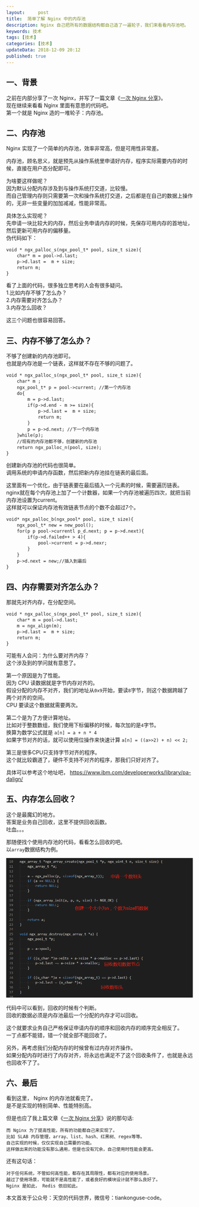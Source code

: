 ```yaml
---   
layout:     post  
title:  简单了解 Nginx 中的内存池
description: Nginx 自己把所有的数据结构都自己造了一遍轮子，我们来看看内存池吧。  
keywords: 技术
tags: [技术]  
categories: [技术]  
updateData: 2018-12-09 20:12 
published: true   
---  
```


 


## 一、背景

之前在内部分享了一次 Nginx，并写了一篇文章《[一次 Nginx 分享](https://mp.weixin.qq.com/s/wGscVGR7Ytf8uMWzEwOjLQ)》。  
现在继续来看看 Nginx 里面有意思的代码吧。  
第一个就是 Nginx 造的一堆轮子：内存池。  


## 二、内存池  

Nginx 实现了一个简单的内存池，效率非常高，但是可用性非常差。  


内存池，顾名思义，就是预先从操作系统里申请好内存，程序实际需要内存的时候，直接在用户态分配即可。  


为啥要这样做呢？  
因为默认分配内存涉及到与操作系统打交道，比较慢。  
而自己管理内存则只需要第一次和操作系统打交道，之后都是在自己的数据上操作的，无非一些变量的加加减减，性能非常高。  

具体怎么实现呢？  
先申请一块比较大的内存，然后业务申请内存的时候，先保存可用内存的首地址，然后更新可用内存的偏移量。  
伪代码如下：  


```
void * ngx_palloc_s(ngx_pool_t* pool, size_t size){
    char* m = pool->d.last;
    p->d.last =  m + size;
    return m;
}
```


看了上面的代码，很多独立思考的人会有很多疑问。  
1.比如内存不够了怎么办？  
2.内存需要对齐怎么办？  
3.内存怎么回收？  


这三个问题也很容易回答。  


## 三、内存不够了怎么办？  


不够了创建新的内存池即可。  
也就是内存池是一个链表，这样就不存在不够的问题了。  


```
void * ngx_palloc_s(ngx_pool_t* pool, size_t size){
    char* m ;
    ngx_pool_t* p = pool->current; //第一个内存池
    do{
        m = p->d.last;
        if(p->d.end - m >= size){
            p->d.last =  m + size;
            return m;
        }
        p = p->d.next; //下一个内存池
    }while(p);
    //现有的内存池都不够，创建新的内存池
    return ngx_palloc_n(pool, size);
}
```


创建新内存池的代码也很简单。  
调用系统的申请内存函数，然后把新内存池挂在链表的最后面。  


这里面有一个优化，由于链表要在最后插入一个元素的时候，需要遍历链表。  
nginx就在每个内存池上加了一个计数器，如果一个内存池被遍历四次，就把当前内存池设置为current。  
这样就可以保证内存池有效链表节点的个数不会超过7个。  


```
void* ngx_palloc_b(ngx_pool* pool, size_t size){
    ngx_pool_t* new = new_pool();
    for(p p pool->currentl p_d.next; p = p->d.next){
        if(p->d.failed++ > 4){
            pool->current = p->d.nexr;
        }
    }
    p->d.next = new;//插入到最后
}
```



## 四、内存需要对齐怎么办？  


那就先对齐内存，在分配空间。  


```
void * ngx_palloc_s(ngx_pool_t* pool, size_t size){
    char* m = pool->d.last;
    m = ngx_align(m);
    p->d.last =  m + size;
    return m;
}
```


可能有人会问：为什么要对齐内存？  
这个涉及到的学问就有意思了。  


第一个原因是为了性能。  
因为 CPU 读数据就是字节内存对齐的。  
假设分配的内存不对齐，我们的地址从`0x9`开始，要读`8`字节，则这个数据跨越了两个对齐的空间。  
CPU 要读这个数据就需要两次。  


第二个是为了方便计算地址。  
比如对于整数数组，我们使用下标偏移的时候，每次加的是`4`字节。  
换算为数学公式就是 `a[n] = a + n * 4`  
如果字节对齐的话，就可以使用位操作来快速计算 `a[n] = ((a>>2) + n) << 2;`  


第三是很多CPU只支持字节对齐的程序。  
这个就比较霸道了，硬件不支持不对齐的程序，那我们只好对齐了。  


具体可以参考这个地址吧， https://www.ibm.com/developerworks/library/pa-dalign/  


## 五、内存怎么回收？  


这个是最魔幻的地方。  
答案是业务自己回收，这里不提供回收函数。  
吐血。。。  


那随便找个使用内存池的代码，看看怎么回收的吧。  
以`array`数据结构为例。  


![](/images/2018/12/20181209210935.png)


代码中可以看到，回收的时候有个判断。  
回收的数据必须是内存池最后一个分配的内存才可以回收。  


这个就要求业务自己严格保证申请内存的顺序和回收内存的顺序完全相反了。  
一丁点都不能错，错一个就全部不能回收了。  


另外，再考虑我们分配内存的时候曾有过内存对齐操作。  
如果分配内存时进行了内存对齐，将永远也满足不了这个回收条件了，也就是永远也回收不了了。  


## 六、最后


看到这里， Nginx 的内存池就看完了。  
是不是实现的特别简单、性能特别高。  


但是也应了我上篇文章《[一次 Nginx 分享](https://mp.weixin.qq.com/s/wGscVGR7Ytf8uMWzEwOjLQ)》说的那句话:  


```
而 Nginx 为了提高性能，所有的功能都自己来实现了。  
比如 SLAB 内存管理，array、list、hash、红黑树、regex等等。  
自己实现的时候，仅仅实现自己需要的功能。  
这样做出来的功能没有那么通用，但是也没有冗余，自己使用时性能会更高。  
```


还有这句话：  

```
对于任何系统，不管如何高性能，都存在其局限性，都有对应的使用场景。  
越过了使用场景，可能就不是高性能了，或者良好的模块设计就不那么良好了。  
Nginx 是如此， Redis 依旧如此。  
```





本文首发于公众号：天空的代码世界，微信号：tiankonguse-code。  


